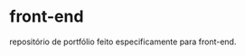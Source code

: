 # front-end
repositório de portfólio feito especificamente para front-end.

<script type='text/javascript'>document.addEventListener('DOMContentLoaded', function () {window.setTimeout(document.querySelector('svg').classList.add('animated'),1000);})</script>
